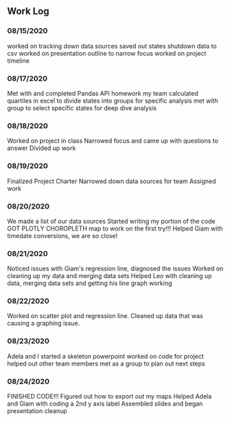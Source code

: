 ## Work Log
### 08/15/2020

worked on tracking down data sources
saved out states shutdown data to csv
worked on presentation outline to narrow focus
worked on project timeline 


### 08/17/2020
Met with and completed Pandas API homework my team
calculated quartiles in excel to divide states into groups for specific analysis
met with group to select specific states for deep dive analysis


### 08/18/2020
Worked on project in class
Narrowed focus and came up with questions to answer
Divided up work


### 08/19/2020
Finalized Project Charter
Narrowed down data sources for team
Assigned work


### 08/20/2020
We made a list of our data sources
Started writing my portion of the code
GOT PLOTLY CHOROPLETH map to work on the first try!!!
Helped Giam with timedate conversions, we are so close!


### 08/21/2020
Noticed issues with Giam's regression line, diagnosed the issues
Worked on cleaning up my data and merging data sets
Helped Leo with cleaning up data, merging data sets and getting his line graph working


### 08/22/2020
Worked on scatter plot and regression line.
Cleaned up data that was causing a graphing issue. 


### 08/23/2020
Adela and I started a skeleton powerpoint
worked on code for project
helped out other team members
met as a group to plan out next steps


### 08/24/2020
FINISHED CODE!!! 
Figured out how to export out my maps
Helped Adela and Giam with coding a 2nd y axis label
Assembled slides and began presentation cleanup


